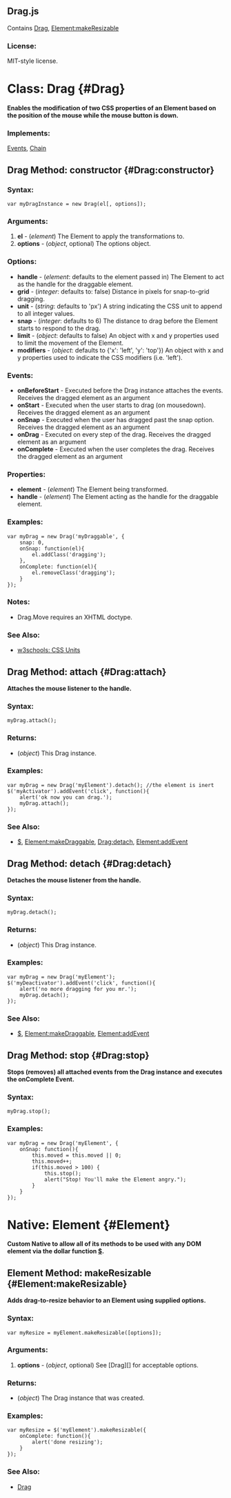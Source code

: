 Drag.js
-------

Contains [Drag](#Drag), [Element:makeResizable](#Element:makeResizable)

### License:

MIT-style license.



Class: Drag {#Drag}
===================

**Enables the modification of two CSS properties of an Element based on the position of the mouse while the mouse button is down.**

### Implements:

[Events][], [Chain](/Class/Class.Extras#Options)


Drag Method: constructor {#Drag:constructor}
--------------------------------------------

### Syntax:

	var myDragInstance = new Drag(el[, options]);

### Arguments:

1. **el**      - (*element*) The Element to apply the transformations to.
2. **options** - (*object*, optional) The options object.

### Options:

* **handle**    - (*element*: defaults to the element passed in) The Element to act as the handle for the draggable element.
* **grid**      - (*integer*: defaults to: false) Distance in pixels for snap-to-grid dragging.
* **unit**      - (*string*: defaults to 'px') A string indicating the CSS unit to append to all integer values.
* **snap**      - (*integer*: defaults to 6) The distance to drag before the Element starts to respond to the drag.
* **limit**     - (*object*: defaults to false) An object with x and y properties used to limit the movement of the Element.
* **modifiers** - (*object*: defaults to {'x': 'left', 'y': 'top'}) An object with x and y properties used to indicate the CSS modifiers (i.e. 'left').

### Events:

* **onBeforeStart** - Executed before the Drag instance attaches the events. Receives the dragged element as an argument
* **onStart**       - Executed when the user starts to drag (on mousedown). Receives the dragged element as an argument
* **onSnap**        - Executed when the user has dragged past the snap option. Receives the dragged element as an argument
* **onDrag**        - Executed on every step of the drag. Receives the dragged element as an argument
* **onComplete**    - Executed when the user completes the drag. Receives the dragged element as an argument

### Properties:

* **element** - (*element*) The Element being transformed.
* **handle**  - (*element*) The Element acting as the handle for the draggable element.

### Examples:

	var myDrag = new Drag('myDraggable', {
		snap: 0,
		onSnap: function(el){
			el.addClass('dragging');
		},
		onComplete: function(el){
			el.removeClass('dragging');
		}
	});

### Notes:

- Drag.Move requires an XHTML doctype.

### See Also:

- [w3schools: CSS Units][]



Drag Method: attach {#Drag:attach}
----------------------------------

**Attaches the mouse listener to the handle.**

### Syntax:

	myDrag.attach();

### Returns:

* (*object*) This Drag instance.

### Examples:

	var myDrag = new Drag('myElement').detach(); //the element is inert
	$('myActivator').addEvent('click', function(){
		alert('ok now you can drag.');
		myDrag.attach();
	});

### See Also:

- [$][], [Element:makeDraggable][], [Drag:detach](#detach), [Element:addEvent][]



Drag Method: detach {#Drag:detach}
----------------------------------

**Detaches the mouse listener from the handle.**

### Syntax:

	myDrag.detach();

### Returns:

* (*object*) This Drag instance.

### Examples:

	var myDrag = new Drag('myElement');
	$('myDeactivator').addEvent('click', function(){
		alert('no more dragging for you mr.');
		myDrag.detach();
	});

### See Also:

- [$][], [Element:makeDraggable][], [Element:addEvent][]



Drag Method: stop {#Drag:stop}
------------------------------

**Stops (removes) all attached events from the Drag instance and executes the onComplete Event.**

### Syntax:

	myDrag.stop();

### Examples:

	var myDrag = new Drag('myElement', {
		onSnap: function(){
			this.moved = this.moved || 0;
			this.moved++;
			if(this.moved > 100) {
				this.stop();
				alert("Stop! You'll make the Element angry.");
			}
		}
	});



Native: Element {#Element}
==========================

**Custom Native to allow all of its methods to be used with any DOM element via the dollar function [$][].**



Element Method: makeResizable {#Element:makeResizable}
------------------------------------------------------

**Adds drag-to-resize behavior to an Element using supplied options.**

### Syntax:

	var myResize = myElement.makeResizable([options]);

### Arguments:

1. **options** - (*object*, optional) See [Drag][] for acceptable options.

### Returns:

* (*object*) The Drag instance that was created.

### Examples:

	var myResize = $('myElement').makeResizable({
		onComplete: function(){
			alert('done resizing');
		}
	});

### See Also:

- [Drag](#Drag)



[$]: /Element/#dollar
[Element:addEvent]: /Element/Element#addEvent
[Element:makeDraggable]: #Element:makeDraggable
[Events]: /Class/Class.Extras#Events
[Chain]: /Class/Class.Extras#Options
[w3schools: CSS Units]: http://www.w3schools.com/css/css_units.asp